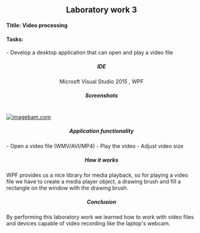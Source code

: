 <h2 align = "center">  Laboratory work 3</h2>
<h4> <b>Titile:</b> Video processing </h4>
<h4> <b>Tasks:</b></h4> 
- Develop a desktop application that can open and play a video file


<h5 align = "center"> IDE </h5>
<p align = "center"> Microsft Visual Studio 2015 , WPF </p>

<h5 align = "center"> Screenshots </h5> <br>
<a href="http://www.imagebam.com/image/1dbb91412119182" target="_blank"><img src="http://thumbnails105.imagebam.com/41212/1dbb91412119182.jpg" alt="imagebam.com"></a> 
</br>
<h5 align = "center"> Application functionality </h5>
- Open a video file (WMV/AVI/MP4)
- Play the video
- Adjust video size

<h5 align = "center">How it works</h5>
<p> WPF provides us a nice library for media playback, so for playing a video file we have to create a media player object, a drawing brush and fill a rectangle on the window with the drawing brush.  </p>

<h5 align = "center"> Conclusion </h5>
<p> By performing this laboratory work we learned how to work with video files and devices capable of video recording like the laptop's webcam.</p> 
